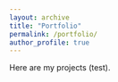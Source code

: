 ```yaml
---
layout: archive
title: "Portfolio"
permalink: /portfolio/
author_profile: true
---
```


Here are my projects (test).